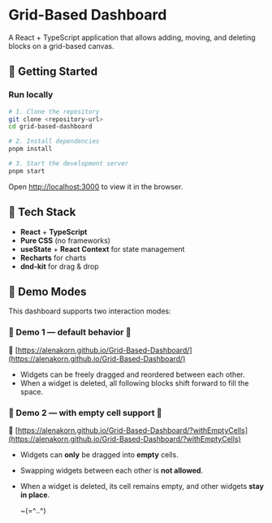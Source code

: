 # Grid-Based Dashboard

A React + TypeScript application that allows adding, moving, and deleting blocks on a grid-based canvas.

## 🚀 Getting Started

### Run locally

```bash
# 1. Clone the repository
git clone <repository-url>
cd grid-based-dashboard

# 2. Install dependencies
pnpm install

# 3. Start the development server
pnpm start
```

Open [http://localhost:3000](http://localhost:3000) to view it in the browser.

## 🔧 Tech Stack

- **React** + **TypeScript**
- **Pure CSS** (no frameworks)
- **useState** + **React Context** for state management
- **Recharts** for charts
- **dnd-kit** for drag & drop

## 🧪 Demo Modes

This dashboard supports two interaction modes:

### 🔹 Demo 1 — default behavior 🐾

🔗 [https://alenakorn.github.io/Grid-Based-Dashboard/](https://alenakorn.github.io/Grid-Based-Dashboard/)

- Widgets can be freely dragged and reordered between each other.
- When a widget is deleted, all following blocks shift forward to fill the space.

### 🔸 Demo 2 — with empty cell support 🐾

🔗 [https://alenakorn.github.io/Grid-Based-Dashboard/?withEmptyCells](https://alenakorn.github.io/Grid-Based-Dashboard/?withEmptyCells)

- Widgets can **only** be dragged into **empty** cells.
- Swapping widgets between each other is **not allowed**.
- When a widget is deleted, its cell remains empty, and other widgets **stay in place**.

  ~(=^‥^)
